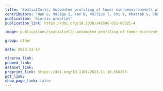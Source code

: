 ```yaml
---
title: 'SpatialCells: Automated profiling of tumor microenvironments with spatially resolved multiplexed single-cell data.'
contributors: 'Wan G, Maliga Z, Yan B, Vallius T, Shi Y, Khattab S, Chang C, Nirmal AJ, Yu K-H, Liu D, Lian CG, DeSimone MS, Sorger PK, Semenov YR.(2024).'
publication: 'biorxiv preprint'
publication_link: https://doi.org/10.1038/s41698-022-00321-4

image: publications/spatialcells-automated-profiling-of-tumor-microenvironments-with-spatially-resolved-multiplexed-single-cell-data.jpg

group: other

date: 2023-11-14

minerva_link:
pubmed_link:
dataset_link:
preprint_link: https://doi.org/10.1101/2023.11.10.566378
pdf_link:
show_page_link: false
---
```


